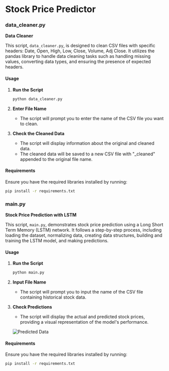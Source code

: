 # Stock Price Predictor

### data_cleaner.py

**Data Cleaner**

This script, `data_cleaner.py`, is designed to clean CSV files with specific headers: Date, Open, High, Low, Close, Volume, Adj Close. It utilizes the pandas library to handle data cleaning tasks such as handling missing values, converting data types, and ensuring the presence of expected headers.

#### Usage

1. **Run the Script**

   ```bash
   python data_cleaner.py
   ```

2. **Enter File Name**

   - The script will prompt you to enter the name of the CSV file you want to clean.

3. **Check the Cleaned Data**

   - The script will display information about the original and cleaned data.
   - The cleaned data will be saved to a new CSV file with "_cleaned" appended to the original file name.

#### Requirements

Ensure you have the required libraries installed by running:

```bash
pip install -r requirements.txt
```

### main.py

**Stock Price Prediction with LSTM**

This script, `main.py`, demonstrates stock price prediction using a Long Short Term Memory (LSTM) network. It follows a step-by-step process, including loading the dataset, normalizing data, creating data structures, building and training the LSTM model, and making predictions.

#### Usage

1. **Run the Script**

   ```bash
   python main.py
   ```

2. **Input File Name**

   - The script will prompt you to input the name of the CSV file containing historical stock data.

3. **Check Predictions**

   - The script will display the actual and predicted stock prices, providing a visual representation of the model's performance.

   ![Predicted Data](/output/Figure_1.png)


#### Requirements

Ensure you have the required libraries installed by running:

```bash
pip install -r requirements.txt
```

